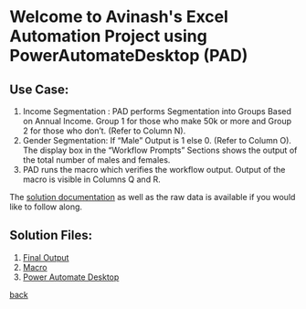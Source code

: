 # Welcome to Avinash's Excel Automation Project using PowerAutomateDesktop (PAD)

## Use Case:
1.	Income Segmentation : PAD performs Segmentation into Groups Based on Annual Income. Group 1 for those who make 50k or more and Group 2 for those who don’t. (Refer to Column N).
2.	Gender Segmentation:  If “Male” Output is 1 else 0. (Refer to Column O). The display box in the “Workflow Prompts” Sections shows the output of the total number of males and females.
3.	PAD runs the macro which verifies the workflow output. Output of the macro is visible in Columns Q and R. 

The [solution documentation](https://1drv.ms/b/s!AkGuKJKxOlnAgVlCJ1VvkcVGPP1C?e=TYzNAz) as well as the raw data is available if you would like to follow along. 


## Solution Files:
1. [Final Output](https://github.com/avixd/ExcelAutomation_PowerAutomateDesktopWorkflow/blob/main/customer%20Information.xlsm)
2. [Macro](https://github.com/avixd/ExcelAutomation_PowerAutomateDesktopWorkflow/blob/main/SumVBAMacro.txt)
3. [Power Automate Desktop](https://github.com/avixd/ExcelAutomation_PowerAutomateDesktopWorkflow/blob/main/workflow.txt)

[back](./)
